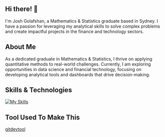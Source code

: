 ## Hi there! 👋

I'm Josh Golafshan, a Mathematics & Statistics graduate based in Sydney. I have a passion for leveraging my analytical skills to solve complex problems and create impactful projects in the finance and technology sectors.

## About Me

As a dedicated graduate in Mathematics & Statistics, I thrive on applying quantitative methods to real-world challenges. Currently, I am exploring opportunities in data science and financial technology, focusing on developing analytical tools and dashboards that drive decision-making.

## Skills & Technologies
[![My Skills](https://skillicons.dev/icons?i=mysql,sqlite,py,git,html,css&perline=8)](https://skillicons.dev)

## Tool Used To Make This
[gitdevtool](https://www.gitdevtool.com/)
